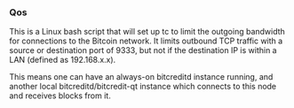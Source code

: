 ### Qos ###

This is a Linux bash script that will set up tc to limit the outgoing bandwidth for connections to the Bitcoin network. It limits outbound TCP traffic with a source or destination port of 9333, but not if the destination IP is within a LAN (defined as 192.168.x.x).

This means one can have an always-on bitcreditd instance running, and another local bitcreditd/bitcredit-qt instance which connects to this node and receives blocks from it.
